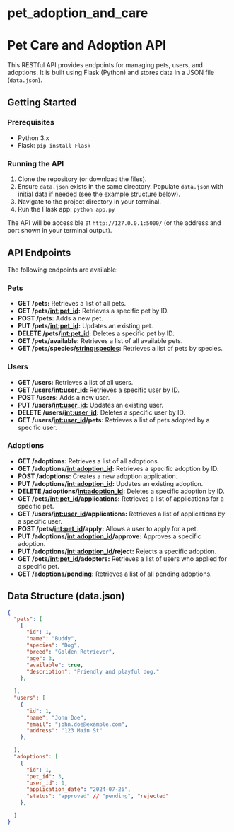 # pet_adoption_and_care
# Pet Care and Adoption API

This RESTful API provides endpoints for managing pets, users, and adoptions. It is built using Flask (Python) and stores data in a JSON file (`data.json`).

## Getting Started

### Prerequisites

*   Python 3.x
*   Flask: `pip install Flask`

### Running the API

1.  Clone the repository (or download the files).
2.  Ensure `data.json` exists in the same directory.  Populate `data.json` with initial data if needed (see the example structure below).
3.  Navigate to the project directory in your terminal.
4.  Run the Flask app: `python app.py`

The API will be accessible at `http://127.0.0.1:5000/` (or the address and port shown in your terminal output).

## API Endpoints

The following endpoints are available:

### Pets

*   **GET /pets:** Retrieves a list of all pets.
*   **GET /pets/<int:pet_id>:** Retrieves a specific pet by ID.
*   **POST /pets:** Adds a new pet.
*   **PUT /pets/<int:pet_id>:** Updates an existing pet.
*   **DELETE /pets/<int:pet_id>:** Deletes a specific pet by ID.
*   **GET /pets/available:** Retrieves a list of all available pets.
*   **GET /pets/species/<string:species>:** Retrieves a list of pets by species.

### Users

*   **GET /users:** Retrieves a list of all users.
*   **GET /users/<int:user_id>:** Retrieves a specific user by ID.
*   **POST /users:** Adds a new user.
*   **PUT /users/<int:user_id>:** Updates an existing user.
*   **DELETE /users/<int:user_id>:** Deletes a specific user by ID.
*   **GET /users/<int:user_id>/pets:** Retrieves a list of pets adopted by a specific user.

### Adoptions

*   **GET /adoptions:** Retrieves a list of all adoptions.
*   **GET /adoptions/<int:adoption_id>:** Retrieves a specific adoption by ID.
*   **POST /adoptions:** Creates a new adoption application.
*   **PUT /adoptions/<int:adoption_id>:** Updates an existing adoption.
*   **DELETE /adoptions/<int:adoption_id>:** Deletes a specific adoption by ID.
*   **GET /pets/<int:pet_id>/applications:** Retrieves a list of applications for a specific pet.
*   **GET /users/<int:user_id>/applications:** Retrieves a list of applications by a specific user.
*   **POST /pets/<int:pet_id>/apply:** Allows a user to apply for a pet.
*   **PUT /adoptions/<int:adoption_id>/approve:** Approves a specific adoption.
*   **PUT /adoptions/<int:adoption_id>/reject:** Rejects a specific adoption.
*   **GET /pets/<int:pet_id>/adopters:** Retrieves a list of users who applied for a specific pet.
*   **GET /adoptions/pending:** Retrieves a list of all pending adoptions.

## Data Structure (data.json)

```json
{
  "pets": [
    {
      "id": 1,
      "name": "Buddy",
      "species": "Dog",
      "breed": "Golden Retriever",
      "age": 3,
      "available": true,
      "description": "Friendly and playful dog."
    },
    
  ],
  "users": [
    {
      "id": 1,
      "name": "John Doe",
      "email": "john.doe@example.com",
      "address": "123 Main St"
    },

  ],
  "adoptions": [
    {
      "id": 1,
      "pet_id": 3,
      "user_id": 1,
      "application_date": "2024-07-26",
      "status": "approved" // "pending", "rejected"
    },

  ]
}
